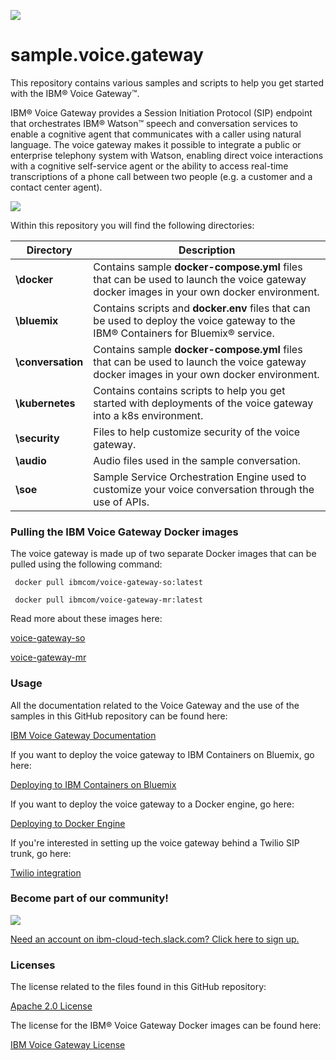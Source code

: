 ![](./images/VoiceGateway_WebLogo_Color-2.png)

# sample.voice.gateway

This repository contains various samples and scripts to help you get started with the IBM&reg; Voice Gateway&trade;.

IBM&reg; Voice Gateway provides a Session Initiation Protocol (SIP) endpoint that orchestrates IBM&reg; Watson&trade; speech and conversation services to enable a cognitive agent that communicates with a caller using natural language. The voice gateway makes it possible to integrate a public or enterprise telephony system with Watson, enabling direct voice interactions with a cognitive self-service agent or the ability to access real-time transcriptions of a phone call between two people (e.g.  a customer and a contact center agent).

![](./images/vgw-flow.png)

Within this repository you will find the following directories:

| Directory | Description |
| -------------- | --------------------------------------------------------------- |
| **\docker** | Contains sample **docker-compose.yml** files that can be used to launch the voice gateway docker images in your own docker environment.| 
| **\bluemix** | Contains scripts and **docker.env** files that can be used to deploy the voice gateway to the IBM&reg; Containers for Bluemix&reg; service.| 
| **\conversation** | Contains sample **docker-compose.yml** files that can be used to launch the voice gateway docker images in your own docker environment.| 
| **\kubernetes** | Contains contains scripts to help you get started with deployments of the voice gateway into a k8s environment.| 
| **\security** | Files to help customize security of the voice gateway.| 
| **\audio** | Audio files used in the sample conversation.| 
| **\soe** | Sample Service Orchestration Engine used to customize your voice conversation through the use of APIs.| 

### Pulling the IBM Voice Gateway Docker images
The voice gateway is made up of two separate Docker images that can be pulled using the following command:

```
 docker pull ibmcom/voice-gateway-so:latest

 docker pull ibmcom/voice-gateway-mr:latest
```
  
Read more about these images here:
  
[voice-gateway-so](https://hub.docker.com/r/ibmcom/voice-gateway-so/)

[voice-gateway-mr](https://hub.docker.com/r/ibmcom/voice-gateway-mr/)

### Usage
All the documentation related to the Voice Gateway and the use of the samples in this GitHub repository can be found here:

[IBM Voice Gateway Documentation](https://www.ibm.com/support/knowledgecenter/SS4U29/welcome_voicegateway.html)

If you want to deploy the voice gateway to IBM Containers on Bluemix, go here:

[Deploying to IBM Containers on Bluemix](https://www.ibm.com/support/knowledgecenter/SS4U29/deploybmix.html)

If you want to deploy the voice gateway to a Docker engine, go here:

[Deploying to Docker Engine](https://www.ibm.com/support/knowledgecenter/SS4U29/deploydocker.html)

If you're interested in setting up the voice gateway behind a Twilio SIP trunk, go here:

[Twilio integration](https://www.ibm.com/support/knowledgecenter/SS4U29/twilio.html)

### Become part of our community!

[<img align="center" src="./images/slack.png">](https://ibm-cloud-tech.slack.com/messages/ibmvoicegateway)

[Need an account on ibm-cloud-tech.slack.com? Click here to sign up.](https://slack-invite-ibm-cloud-tech.mybluemix.net/)

### Licenses
The license related to the files found in this GitHub repository:

[Apache 2.0 License](https://github.com/WASdev/sample.voice.gateway.for.watson/blob/master/LICENSE)

The license for the IBM&reg; Voice Gateway Docker images can be found here:

[IBM Voice Gateway License](http://www14.software.ibm.com/cgi-bin/weblap/lap.pl?li_formnum=L-MCAO-AJTLXM&popup=n&title=IBM%20Voice%20Gateway)
